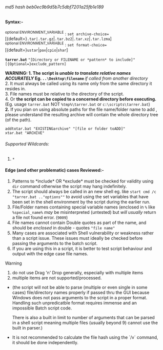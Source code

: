 ###### md5 hash beb0ec9b9d5b7c5dbf7201a25fb1e189
#### Syntax:-
<SUP>optional ENVIRONMENT_VARIABLE</SUP> : `set archive-choice=`[{default=}`.tar|.tar.gz`|`.tar.bz2`|`.tar.xz`|`.tar.lzma`]<br>
<SUP>optional ENVIRONMENT_VARIABLE</SUP> : `set format-choice=`[{default=}`ustar`|`pax`|`cpio`|`shar`]

<b>`tarrer.bat`</b> `"[Directory or FILENAME or *pattern* to include]"` `[{Optional=}exclude_pattern]`<br>

<B>WARNING: 1. The script is *unable to translate relative names ACCURATELY*  Eg. `..\Desktop\filename` </b>*if called from another directory*<br>2. It must always be called using its name only from the same directory it resides in. <br>3. File names must be relative to the directory of the script.<br>4. Or <b>the script can be copied to a concerned directory before executing.</b> (Eg. usage `tarrer.bat` NOT `%tmp%\tarrer.bat` or `c:\scripts\tarrer.bat`)
<br><b>2.</b> If you plan on using absolute paths for the file name/folder name to add , please understand the resulting archive will contain the whole directory tree (of the path).

`addtotar.bat "EXISTINGarchive" "[file or folder toADD]"`<br>
`xtar.bat "ARCHIVE"`

###### Supported Wildcards:
1. `*`

#### Edge (and other problematic) cases Reviewed:-
1. Patterns to \*include\* OR \*exclude\* must be checked for validity using `dir` command otherwise the script may hang indefinitely.
2. The script should always be called in an new shell eg. like `start cmd /c "tarrer.bat .."options""` to avoid using the set variables that have been set in the shell environment by the script during the earlier run.
3. File/Folder names containing special variable names (enclosed in `%` like `%special_name%` *may* be misinterpreted (untested) but *will usually* return a file not found error. (`9009`)
4. File names cannot contain Double quotes as part of the name, and should be *enclosed* in double - quotes `"file name"`
5. Many cases are associated with Shell vulnerability or weakness rather than a script issue. These issues must ideally be checked before passing the arguments to the batch script.
6. If you are using this in a script, it is better to test script behaviour and output with the edge case file names.

>[!WARNING]
>1. do not use Drag 'n' Drop generally, especially with multiple items<br>
>2. multiple items are not supported/processed.<br>
>+ (the script will not be able to parse (multiple or even single in some cases) file/directory names properly if passed thru the GUI because Windows does not pass arguments to the script in a proper format. Handling such unpredicatble format requires immense and an impossible Batch script code. <p>There is also a built in limit to number of arguments that can be parsed in a shell script meaning multiple files (usually beyond 9) cannot use the built in parser.)
>+ <p>It is not recommended to calculate the file hash using the `/v` command, it should be done independently.
